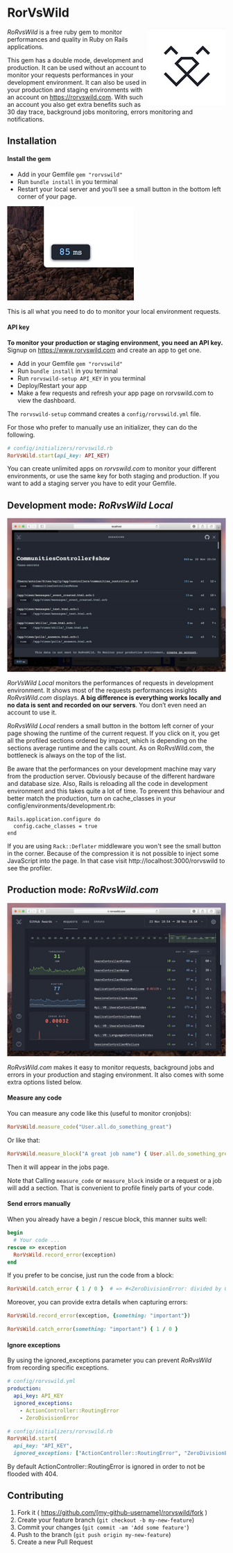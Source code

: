 
# RorVsWild

<img align="right" src="/images/rorvswild_logo.jpg">

*RoRvsWild* is a free ruby gem to monitor performances and quality in Ruby on Rails applications.

This gem has a double mode, development and production.
It can be used without an account to monitor your requests performances in your development environment.
It can also be used in your production and staging environments with an account on https://rorvswild.com. With such an account you also get extra benefits such as 30 day trace, background jobs monitoring, errors monitoring and notifications.


## Installation

#### Install the gem

* Add in your Gemfile `gem "rorvswild"`
* Run `bundle install` in you terminal
* Restart your local server and you’ll see a small button in the bottom left corner of your page.

![RoRvsWild Local Button](/images/rorvswild_local_button.jpg)

This is all what you need to do to monitor your local environment requests.

#### API key

**To monitor your production or staging environment, you need an API key.**
Signup on https://www.rorvswild.com and create an app to get one.

* Add in your Gemfile `gem "rorvswild"`
* Run `bundle install` in you terminal
* Run `rorvswild-setup API_KEY` in you terminal
* Deploy/Restart your app
* Make a few requests and refresh your app page on rorvswild.com to view the dashboard.

The `rorvswild-setup` command creates a `config/rorvswild.yml` file.

For those who prefer to manually use an initializer, they can do the following.

```ruby
# config/initializers/rorvswild.rb
RorVsWild.start(api_key: API_KEY)
```

You can create unlimited apps on *rorvswild.com* to monitor your different environments, or use the same key for both staging and production. If you want to add a staging server you have to edit your Gemfile.

## Development mode: *RoRvsWild Local*

![RoRvsWild Local](/images/rorvswild_local.jpg)

*RorVsWild Local* monitors the performances of requests in development environment.
It shows most of the requests performances insights *RoRvsWild.com* displays. **A big difference is everything works locally and no data is sent and recorded on our servers**. You don’t even need an account to use it.

*RoRvsWild Local* renders a small button in the bottom left corner of your page showing the runtime of the current request. If you click on it, you get all the profiled sections ordered by impact, which is depending on the sections average runtime and the calls count. As on RoRvsWild.com, the bottleneck is always on the top of the list.

Be aware that the performances on your development machine may vary from the production server. Obviously because of the different hardware and database size. Also, Rails is reloading all the code in development environment and this takes quite a lot of time.
To prevent this behaviour and better match the production, turn on cache_classes in your config/environments/development.rb:

```
Rails.application.configure do
  config.cache_classes = true
end
```

If you are using `Rack::Deflater` middleware you won't see the small button in the corner. Because of the compression it is not possible to inject some JavaScript into the page. In that case visit http://localhost:3000/rorvswild to see the profiler.

## Production mode: *RoRvsWild.com*

![RoRvsWild.com](/images/rorvswild_prod.jpg)

*RoRvsWild.com* makes it easy to monitor requests, background jobs and errors in your production and staging environment.
It also comes with some extra options listed below.

#### Measure any code

You can measure any code like this (useful to monitor cronjobs):

```ruby
RorVsWild.measure_code("User.all.do_something_great")
```

Or like that:

```ruby
RorVsWild.measure_block("A great job name") { User.all.do_something_great }
```

Then it will appear in the jobs page.

Note that Calling `measure_code` or `measure_block` inside or a request or a job will add a section.
That is convenient to profile finely parts of your code.

#### Send errors manually

When you already have a begin / rescue block, this manner suits well:

```ruby
begin
  # Your code ...
rescue => exception
  RorVsWild.record_error(exception)
end
```

If you prefer to be concise, just run the code from a block:

```ruby
RorVsWild.catch_error { 1 / 0 }  # => #<ZeroDivisionError: divided by 0>
```

Moreover, you can provide extra details when capturing errors:

```ruby
RorVsWild.record_error(exception, {something: "important"})
```

```ruby
RorVsWild.catch_error(something: "important") { 1 / 0 }
```

#### Ignore exceptions

By using the ignored_exceptions parameter you can prevent *RoRvsWild* from recording specific exceptions.

```yaml
# config/rorvswild.yml
production:
  api_key: API_KEY
  ignored_exceptions:
    - ActionController::RoutingError
    - ZeroDivisionError
```

```ruby
# config/initializers/rorvswild.rb
RorVsWild.start(
  api_key: "API_KEY",
  ignored_exceptions: ["ActionController::RoutingError", "ZeroDivisionError"])
```

By default ActionController::RoutingError is ignored in order to not be flooded with 404.

## Contributing

1. Fork it ( https://github.com/[my-github-username]/rorvswild/fork )
2. Create your feature branch (`git checkout -b my-new-feature`)
3. Commit your changes (`git commit -am 'Add some feature'`)
4. Push to the branch (`git push origin my-new-feature`)
5. Create a new Pull Request
